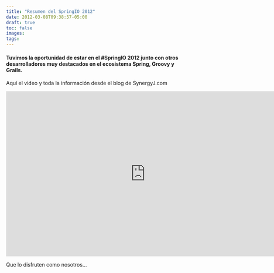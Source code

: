 ```yaml
---
title: "Resumen del SpringIO 2012"
date: 2012-03-08T09:38:57-05:00
draft: true
toc: false
images:
tags:
---
```


<h4>Tuvimos la oportunidad de estar en el #SpringIO 2012 junto con otros desarrolladores muy destacados en el ecosistema Spring, Groovy y Grails.</h4>

Aquí el video y toda la información desde el blog de SynergyJ.com

<iframe src="https://player.vimeo.com/video/38128211?h=7e7ff9005b" width="760" height="450" frameborder="0"></iframe>

Que lo disfruten como nosotros…

